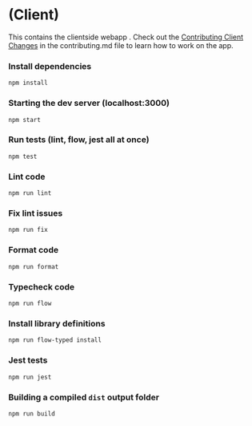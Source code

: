 #  (Client)
This contains the clientside webapp . Check out the [Contributing Client Changes](../../contributing.md#contributing-client-changes) in the contributing.md file to learn how to work on the app.

### Install dependencies
```
npm install
```

### Starting the dev server (localhost:3000)
```
npm start
```

### Run tests (lint, flow, jest all at once)
```
npm test
```

### Lint code
```
npm run lint
```

### Fix lint issues
```
npm run fix
```

### Format code
```
npm run format
```

### Typecheck code
```
npm run flow
```

### Install library definitions
```
npm run flow-typed install
```

### Jest tests
```
npm run jest
```

### Building a compiled `dist` output folder
```
npm run build
```
